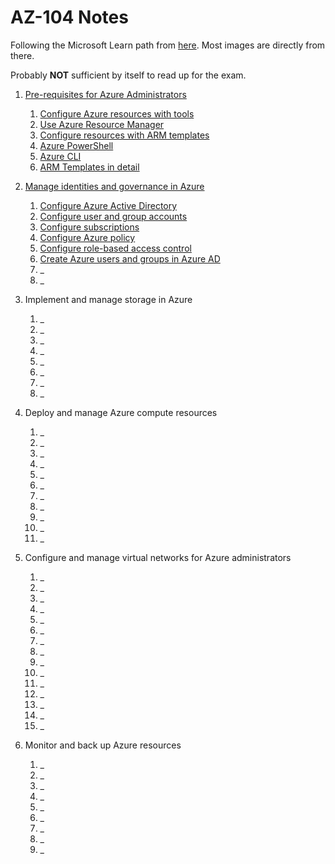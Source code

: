 # AZ-104 Notes

Following the Microsoft Learn path from [here](https://docs.microsoft.com/en-us/certifications/exams/az-104). Most images are directly from there.

Probably **NOT** sufficient by itself to read up for the exam.

1. [Pre-requisites for Azure Administrators](./1-6%20Prerequisites%20for%20Azure%20administrators/)
    1. [Configure Azure resources with tools](./1%20Prerequisites%20for%20Azure%20administrators/1%20Configure%20Azure%20resources%20with%20tools.md)
    1. [Use Azure Resource Manager](./1%20Prerequisites%20for%20Azure%20administrators/2%20Use%20Azure%20Resource%20Manager.md)
    1. [Configure resources with ARM templates](./1%20Prerequisites%20for%20Azure%20administrators/3%20Configure%20resources%20with%20ARM%20templates.md)
    1. [Azure PowerShell](./1%20Prerequisites%20for%20Azure%20administrators/4%20Azure%20PowerShell.md)
    1. [Azure CLI](./1%20Prerequisites%20for%20Azure%20administrators/5%20Azure%20CLI.md)
    1. [ARM Templates in detail](./1%20Prerequisites%20for%20Azure%20administrators/6%20Deploy%20Azure%20infrastructure%20by%20using%20JSON%20ARM%20templates.md)

1. [Manage identities and governance in Azure](./2%20Manage%20identities%20and%20governance%20in%20Azure/)
    1. [Configure Azure Active Directory](./2%20Manage%20identities%20and%20governance%20in%20Azure/1%20Configure%20Azure%20Active%20Directory.md)
    1. [Configure user and group accounts](./2%20Manage%20identities%20and%20governance%20in%20Azure/2%20Configure%20user%20and%20group%20accounts.md)
    1. [Configure subscriptions](./2%20Manage%20identities%20and%20governance%20in%20Azure/3%20Configure%20subscriptions.md)
    1. [Configure Azure policy](./2%20Manage%20identities%20and%20governance%20in%20Azure/4%20Configure%20Azure%20policy.md)
    1. [Configure role-based access control](./2%20Manage%20identities%20and%20governance%20in%20Azure/5%20Configure%20role-based%20access%20control.md)
    1. [Create Azure users and groups in Azure AD](./2%20Manage%20identities%20and%20governance%20in%20Azure/6%20Create%20Azure%20users%20and%20groups%20in%20AAD.md)
    1. _
    1. _

1. Implement and manage storage in Azure
    1. _
    1. _
    1. _
    1. _
    1. _
    1. _
    1. _
    1. _

1. Deploy and manage Azure compute resources
    1. _
    1. _
    1. _
    1. _
    1. _
    1. _
    1. _
    1. _
    1. _
    1. _
    1. _

1. Configure and manage virtual networks for Azure administrators
    1. _
    1. _
    1. _
    1. _
    1. _
    1. _
    1. _
    1. _
    1. _
    1. _
    1. _
    1. _
    1. _
    1. _
    1. _

1. Monitor and back up Azure resources
    1. _
    1. _
    1. _
    1. _
    1. _
    1. _
    1. _
    1. _
    1. _
